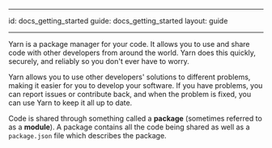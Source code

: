 * * *

id: docs_getting_started guide: docs_getting_started layout: guide

* * *

Yarn is a package manager for your code. It allows you to use and share code with other developers from around the world. Yarn does this quickly, securely, and reliably so you don't ever have to worry.

Yarn allows you to use other developers' solutions to different problems, making it easier for you to develop your software. If you have problems, you can report issues or contribute back, and when the problem is fixed, you can use Yarn to keep it all up to date.

Code is shared through something called a **package** (sometimes referred to as a **module**). A package contains all the code being shared as well as a `package.json` file which describes the package.
